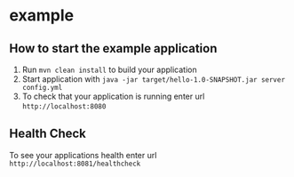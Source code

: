 # example

How to start the example application
---

1. Run `mvn clean install` to build your application
1. Start application with `java -jar target/hello-1.0-SNAPSHOT.jar server config.yml`
1. To check that your application is running enter url `http://localhost:8080`

Health Check
---

To see your applications health enter url `http://localhost:8081/healthcheck`
